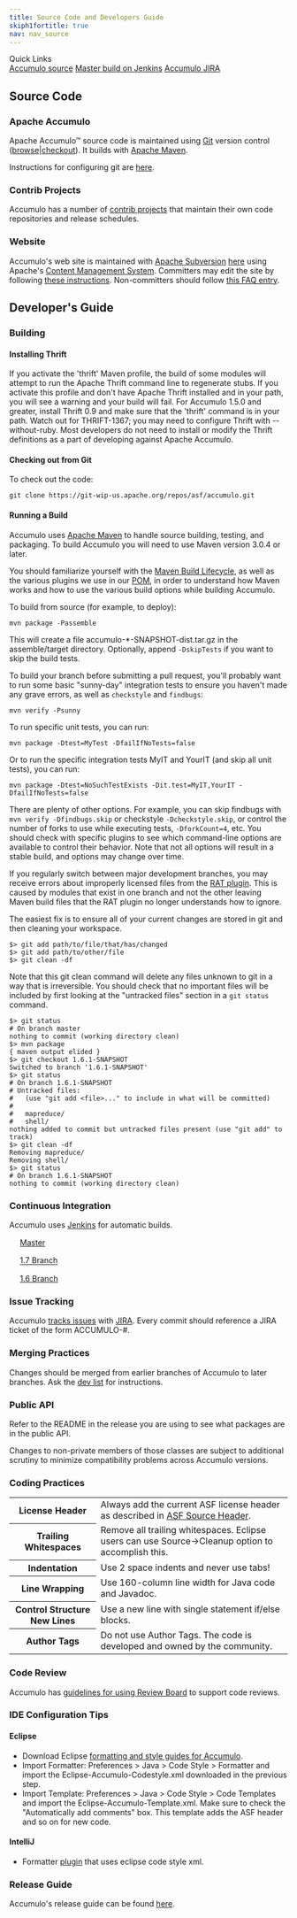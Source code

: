 ```yaml
---
title: Source Code and Developers Guide
skiph1fortitle: true
nav: nav_source
---
```


<div class="panel panel-default pull-right">
<div class="panel-heading">Quick Links</div>
<div class="list-group">
<a href="https://git-wip-us.apache.org/repos/asf?p=accumulo.git;a=summary" class="list-group-item"><i class="fa fa-external-link"></i> Accumulo source</a>
<a href="https://builds.apache.org/job/Accumulo-Master/" class="list-group-item"><i class="fa fa-external-link"></i> Master build on Jenkins</a>
<a href="https://issues.apache.org/jira/browse/accumulo" class="list-group-item"><i class="fa fa-external-link"></i> Accumulo JIRA</a>
</div>
</div>

## Source Code

### Apache Accumulo

Apache Accumulo&trade; source code is maintained using [Git][git] version control 
([browse][cgit]|[checkout][anongit]).  It builds with [Apache Maven][maven].

Instructions for configuring git are [here][git-instr].

### Contrib Projects

Accumulo has a number of [contrib projects][contrib] that maintain their own code repositories and release schedules.

### Website

Accumulo's web site is maintained with [Apache Subversion][subversion] [here][sitesvn] using Apache's [Content Management System][cms].
Committers may edit the site by following [these instructions][cmsusage].  Non-committers should follow
[this FAQ entry][cmsanon].

## Developer's Guide

### Building

#### Installing Thrift

If you activate the 'thrift' Maven profile, the build of some modules will attempt to run the Apache Thrift command line to regenerate
stubs. If you activate this profile and don't have Apache Thrift installed and in your path, you will see a warning and
your build will fail. For Accumulo 1.5.0 and greater, install Thrift 0.9 and make sure that the 'thrift' command is in your path. 
Watch out for THRIFT-1367; you may need to configure Thrift with --without-ruby. Most developers do not
need to install or modify the Thrift definitions as a part of developing against Apache Accumulo.

#### Checking out from Git

To check out the code:

    git clone https://git-wip-us.apache.org/repos/asf/accumulo.git

#### Running a Build

Accumulo uses  [Apache Maven][maven] to handle source building, testing, and packaging. To build Accumulo you will need to use Maven version 3.0.4 or later.

You should familiarize yourself with the [Maven Build Lifecycle][lifecycle], as well as the various plugins we use in our [POM][pom], in order to understand how Maven works and how to use the various build options while building Accumulo.

To build from source (for example, to deploy):

    mvn package -Passemble

This will create a file accumulo-*-SNAPSHOT-dist.tar.gz in the assemble/target directory. Optionally, append `-DskipTests` if you want to skip the build tests.

To build your branch before submitting a pull request, you'll probably want to run some basic "sunny-day" integration tests to ensure you haven't made any grave errors, as well as `checkstyle` and `findbugs`:

    mvn verify -Psunny

To run specific unit tests, you can run:

    mvn package -Dtest=MyTest -DfailIfNoTests=false

Or to run the specific integration tests MyIT and YourIT (and skip all unit tests), you can run:

    mvn package -Dtest=NoSuchTestExists -Dit.test=MyIT,YourIT -DfailIfNoTests=false

There are plenty of other options. For example, you can skip findbugs with `mvn verify -Dfindbugs.skip` or checkstyle `-Dcheckstyle.skip`, or control the number of forks to use while executing tests, `-DforkCount=4`, etc. You should check with specific plugins to see which command-line options are available to control their behavior. Note that not all options will result in a stable build, and options may change over time.

If you regularly switch between major development branches, you may receive errors about improperly licensed files from the [RAT plugin][1]. This is caused by modules that exist in one branch and not the other leaving Maven build files that the RAT plugin no longer understands how to ignore.

The easiest fix is to ensure all of your current changes are stored in git and then cleaning your workspace.

    $> git add path/to/file/that/has/changed
    $> git add path/to/other/file
    $> git clean -df

Note that this git clean command will delete any files unknown to git in a way that is irreversible. You should check that no important files will be included by first looking at the "untracked files" section in a ```git status``` command.

    $> git status
    # On branch master
    nothing to commit (working directory clean)
    $> mvn package
    { maven output elided }
    $> git checkout 1.6.1-SNAPSHOT
    Switched to branch '1.6.1-SNAPSHOT'
    $> git status
    # On branch 1.6.1-SNAPSHOT
    # Untracked files:
    #   (use "git add <file>..." to include in what will be committed)
    #
    #	mapreduce/
    #	shell/
    nothing added to commit but untracked files present (use "git add" to track)
    $> git clean -df
    Removing mapreduce/
    Removing shell/
    $> git status
    # On branch 1.6.1-SNAPSHOT
    nothing to commit (working directory clean)

### Continuous Integration

Accumulo uses [Jenkins][jenkins] for automatic builds.

<img src="https://builds.apache.org/job/Accumulo-Master/lastBuild/buildStatus" style="height: 1.1em"> [Master][masterbuild]

<img src="https://builds.apache.org/job/Accumulo-1.7/lastBuild/buildStatus" style="height: 1.1em"> [1.7 Branch][17build]

<img src="https://builds.apache.org/job/Accumulo-1.6/lastBuild/buildStatus" style="height: 1.1em"> [1.6 Branch][16build]

### Issue Tracking

Accumulo [tracks issues][jiraloc] with [JIRA][jira].  Every commit should reference a JIRA ticket of the form ACCUMULO-#.

### Merging Practices

Changes should be merged from earlier branches of Accumulo to later branches.  Ask the [dev list][devlist] for instructions.

### Public API

Refer to the README in the release you are using to see what packages are in the public API.

Changes to non-private members of those classes are subject to additional scrutiny to minimize compatibility problems across Accumulo versions.

### Coding Practices

<table class="table">
<tr><th>License Header</th><td>Always add the current ASF license header as described in <a href="http://www.apache.org/legal/src-headers.html">ASF Source Header</a>.</td></tr>
<tr><th>Trailing Whitespaces</th><td>Remove all trailing whitespaces. Eclipse users can use Source&rarr;Cleanup option to accomplish this.</td></tr>
<tr><th>Indentation</th><td>Use 2 space indents and never use tabs!</td></tr>
<tr><th>Line Wrapping</th><td>Use 160-column line width for Java code and Javadoc.</td></tr>
<tr><th>Control Structure New Lines</th><td>Use a new line with single statement if/else blocks.</td></tr>
<tr><th>Author Tags</th><td>Do not use Author Tags. The code is developed and owned by the community.</td></tr>
</table>

### Code Review

Accumulo has [guidelines for using Review Board][rb] to support code reviews.

### IDE Configuration Tips

#### Eclipse

* Download Eclipse [formatting and style guides for Accumulo][styles].
* Import Formatter: Preferences > Java > Code Style >  Formatter and import the Eclipse-Accumulo-Codestyle.xml downloaded in the previous step. 
* Import Template: Preferences > Java > Code Style > Code Templates and import the Eclipse-Accumulo-Template.xml. Make sure to check the "Automatically add comments" box. This template adds the ASF header and so on for new code.

#### IntelliJ

 * Formatter [plugin][intellij-formatter] that uses eclipse code style xml.

### Release Guide

Accumulo's release guide can be found [here][release].

[subversion]: http://subversion.apache.org/
[sitesvn]: https://svn.apache.org/repos/asf/accumulo/site/
[maven]: http://maven.apache.org/
[srcheaders]: http://www.apache.org/legal/src-headers.html
[styles]: https://git-wip-us.apache.org/repos/asf?p=accumulo.git;a=tree;f=contrib;hb=HEAD
[jenkins]: http://jenkins-ci.org/
[masterbuild]: https://builds.apache.org/job/Accumulo-Master/
[17build]: https://builds.apache.org/job/Accumulo-1.7/
[16build]: https://builds.apache.org/job/Accumulo-1.6/
[jiraloc]: https://issues.apache.org/jira/browse/accumulo
[jira]: http://www.atlassian.com/software/jira/overview
[devlist]: mailto:dev@accumulo.apache.org
[release]: governance/releasing.html
[cms]: http://www.apache.org/dev/cms.html
[cmsusage]: http://www.apache.org/dev/cms.html#usage
[cmsanon]: http://www.apache.org/dev/cmsref.html#non-committer
[git]: http://git-scm.com/
[cgit]: https://git-wip-us.apache.org/repos/asf?p=accumulo.git;a=summary
[anongit]: git://git.apache.org/accumulo.git
[rb]: rb.html
[pom]: https://git-wip-us.apache.org/repos/asf?p=accumulo.git;a=blob_plain;f=pom.xml;hb=HEAD
[lifecycle]: https://maven.apache.org/guides/introduction/introduction-to-the-lifecycle.html
[1]: http://creadur.apache.org/rat/apache-rat-plugin/
[git-instr]: https://git-wip-us.apache.org
[intellij-formatter]: https://code.google.com/p/eclipse-code-formatter-intellij-plugin
[contrib]: contrib.html
